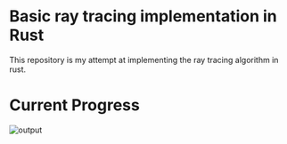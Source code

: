 # Basic ray tracing implementation in Rust
This repository is my attempt at implementing the ray tracing algorithm in rust.
# Current Progress
![output](https://github.com/user-attachments/assets/59b93909-19c6-41a0-9d31-2dc9906ca30c)
